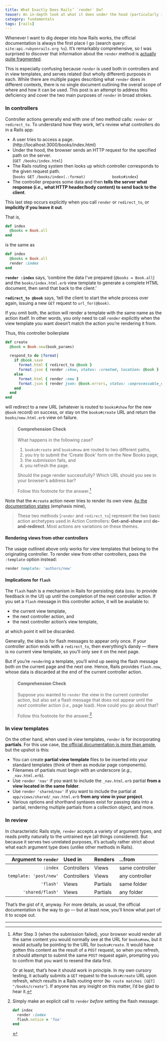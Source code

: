 ```yaml
---
title: What Exactly Does Rails’ `render` Do?
teaser: An in-depth look at what it does under the hood (particularly in controllers).
category: fundamentals
tags: [rails]
---
```


Whenever I want to dig deeper into how Rails works, the official documentation is always the first place I go (search query: `site:api.rubyonrails.org %s`). It’s remarkably comprehensive, so I was surprised to discover that information about the `render` method is [actually quite fragmented][search].

This is especially confusing because `render` is used both in controllers and in view templates, and serves related (but wholly different) purposes in each. While there are multiple pages describing what `render` does in different contexts, there is no single document outlining the overall scope of where and how it can be used. This post is an attempt to address this deficiency and cover the two main purposes of `render` in broad strokes.

### In controllers

Controller actions generally end with one of two method calls: `render` or `redirect_to`. To understand how they work, let's review what controllers do in a Rails app: 

* A user tries to access a page.  
  (http://localhost:3000/books/index.html)
* Under the hood, the browser sends an HTTP request for the specified path on the server.  
  (`GET /books/index.html`)
* The Rails routing system then looks up which controller corresponds to the given request path.  
  (`books GET /books/index(.:format)            books#index`)
* The controller prepares some data and then **tells the server what response (_i.e.,_ what HTTP header/body content) to send back to the client**.

This last step occurs explicitly when you call `render` or `redirect_to`, or **implicitly if you leave it out**.

That is, 

```ruby
def index
  @books = Book.all
end
```

is the same as

```ruby
def index
  @books = Book.all
  render :index
end
```

**`render :index`** says, ‘combine the data I've prepared (`@books = Book.all`) and the `books/index.html.erb` view template to generate a complete HTML document, then send that back to the client.’

**`redirect_to @book`** says, ‘tell the client to start the whole process over again, issuing a new `GET` request to `url_for(@book)`.

If you omit both, the action will render a template with the same name as the action itself. In other words, you only need to call `render` explicitly when the view template you want doesn’t match the action you’re rendering it from.

Thus, this controller boilerplate

```ruby
def create
  @book = Book.new(book_params)

  respond_to do |format|
    if @book.save
      format.html { redirect_to @book }
      format.json { render :show, status: :created, location: @book }
    else
      format.html { render :new }
      format.json { render json: @book.errors, status: :unprocessable_entity }
    end
  end
end
```

will redirect to a new URL (whatever is routed to `books#show` for the new `@book` record) on success, or stay on the `books#create` URL and return the `books/new.html.erb` view on failure.

> #### Comprehension Check
> 
> What happens in the following case?
> 
> 1. `books#create` and `books#new` are routed to two different paths,
> 2. you try to submit the ‘Create Book’ form on the New Books page,
> 3. the submission fails, and
> 4. you refresh the page.
> 
> Should the page render successfully? Which URL should you see in your
> browser’s address bar?
> 
> Follow this footnote for the answer.[^1]

Note that the `#create` action never tries to render its own view. [As the documentation states][render_docs] (emphasis mine),

> These two methods [`render` and `redirect_to`] represent the two basic action archetypes used in Action Controllers: **Get-and-show** and **do-and-redirect**. Most actions are variations on these themes.

#### Rendering views from other controllers

The usage outlined above only works for view templates that belong to the originating controller. To render view from other controllers, pass the `:template` option instead:

```ruby
render template: 'authors/new'
```

#### Implications for `flash`

The `flash` hash is a mechanism in Rails for persisting data (usu. to provide feedback in the UI) up until the completion of the next controller action. If you set a `flash` message in this controller action, it will be available to:

* the current view template,
* the next controller action, and
* the next controller action’s view template,

at which point it will be discarded.

Generally, the idea is for flash messages to appear only once. If your controller action ends with a `redirect_to`, then everything’s dandy — there is no current view template, so you’ll only see it on the next page.

But if you’re `render`ing a template, you’ll wind up seeing the flash message both on the current page and the next one. Hence, Rails provides `flash.now`, whose data is discarded at the end of the current controller action.

> #### Comprehension Check
> 
> Suppose you wanted to `render` the view in the current controller action, but
> also set a flash message that does not appear until the _next_ controller
> action (_i.e.,_ page load). How could you go about that?
> 
> Follow this footnote for the answer.[^2]

### In view templates

On the other hand, when used in view templates, `render` is for incorporating **partials**. For this use case, [the official documentation is more than ample][partials], but the upshot is this:

* You can create **partial view template** files to be inserted into your standard templates (think of them as modular page components).
* Filenames of partials must begin with an underscore (_e.g.,_ `_nav.html.erb`).
* Use `render 'nav'` if you want to include the `_nav.html.erb` partial **from a view located in the same folder**.
* Use `render 'shared/nav'` if you want to include the partial at `app/views/shared/_nav.html.erb` **from any view in your project**.
* Various options and shorthand syntaxes exist for passing data into a partial, rendering multiple partials from a collection object, and more.

### In review

In characteristic Rails style, `render` accepts a variety of argument types, and reads pretty naturally to the untrained eye (all things considered). But because it serves two unrelated purposes, it’s actually rather strict about what each argument type does (unlike other methods in Rails).

Argument to `render`   | Used in     | Renders  | ...from        
---:                   | :---        | :---     | :---           
`:index`               | Controllers | Views    | same controller
`template: 'post/new'` | Controllers | Views    | any controller 
`'flash'`              | Views       | Partials | same folder    
`'shared/flash'`       | Views       | Partials | any folder     

That’s the gist of it, anyway. For more details, as usual, the official documentation is the way to go — but at least now, you’ll know what part of it to scope out.

---

[^1]:

    After Step 3 (when the submission failed), your browser would render all the same content you would normally see at the URL for `books#new`, but it would actually be pointing to the URL for `books#create`. It would have gotten this content as the result of a `POST` request, so when you refresh, it should attempt to submit the same `POST` request again, prompting you to confirm that you want to resend the data first.
    
    Or at least, that’s how it should work in principle. In my own cursory testing, it actually submits a `GET` request to the `books#create` URL upon refresh, which results in a Rails routing error (`No route matches [GET] "/books/create"`). If anyone has any insight on this matter, I’d be glad to hear it.

[^2]:

    Simply make an explicit call to `render` _before_ setting the flash message:

    ```ruby
    def index
      render :index
      flash.notice = 'foo'
    end
    ```

[search]: https://www.google.com/search?q=site:api.rubyonrails.org+render
[render_docs]: http://api.rubyonrails.org/classes/ActionController/Base.html
[partials]: http://api.rubyonrails.org/classes/ActionView/PartialRenderer.html
